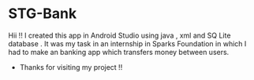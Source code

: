 # STG-Bank

Hii !! I created this app in Android Studio using java , xml and SQ Lite database . It was my task in an internship in Sparks Foundation in which I had to make an banking app which transfers money between users.

- Thanks for visiting my project !! 
